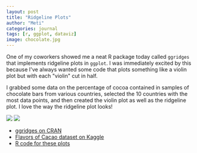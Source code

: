 ```yaml
---
layout: post
title: "Ridgeline Plots"
author: "Meti"
categories: journal
tags: [r, ggplot, dataviz]
image: chocolate.jpg
---
```


One of my coworkers showed me a neat R package today called `ggridges` that implements ridgeline plots in `ggplot`. I was immediately excited by this because I've always wanted some code that plots something like a violin plot but with each "violin" cut in half.

I grabbed some data on the percentage of cocoa contained in samples of chocolate bars from various countries, selected the 10 countries with the most data points, and then created the violin plot as well as the ridgeline plot. I love the way the ridgeline plot looks!

![](https://meticulousdatascience.com/assets/img/chocolate_violin.png)
![](https://meticulousdatascience.com/assets/img/chocolate_ridgeline.png)

- [ggridges on CRAN](https://cran.r-project.org/web/packages/ggridges/index.html)
- [Flavors of Cacao dataset on Kaggle](https://www.kaggle.com/fangya/chocolate-bar-rating-analysis/data)
- [R code for these plots](https://github.com/meticulousdatascience/mds-blog/blob/master/assets/code/chocolate.R)



